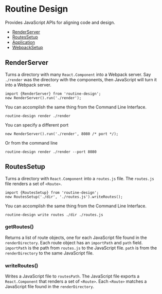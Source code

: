 # Routine Design

Provides JavaScript APIs for aligning code and design.

* [RenderServer](#renderserver)
* [RoutesSetup](#routessetup)
* [Application](./application/README.md)
* [WebpackSetup](./webpack-setup/README.md)

## RenderServer

Turns a directory with many `React.Component` into a Webpack server. Say `./render` was the directory with the components, then JavaScript will turn it into a Webpack server.
```
import {RenderServer} from 'routine-design';
new RenderServer().run('./render');
```

You can accomplish the same thing from the Command Line Interface. 
```
routine-design render ./render
```

You can specify a different port
```
new RenderServer().run('./render', 8080 /* port */);
```

Or from the command line 
```
routine-design render ./render --port 8080
```

## RoutesSetup

Turns a directory with `React.Component` into a `routes.js` file. The `routes.js` file renders a set of `<Route>`.
```
import {RoutesSetup} from 'routine-design';
new RoutesSetup('./dir', './routes.js').writeRoutes();
```

You can accomplish the same thing from the Command Line Interface. 
```
routine-design write routes ./dir ./routes.js
```

### getRoutes()

Returns a list of route objects, one for each JavaScript file found in the `renderDirectory`. Each route object has an `importPath` and `path` field. `importPath` is the path from `routes.js` to the JavaScript file. `path` is from the `renderDirectory` to the same JavaScript file.

### writeRoutes()

Writes a JavaScript file to `routesPath`. The JavaScript file exports a `React.Component` that renders a set of `<Route>`. Each `<Route>` matches a JavaScript file found in the `renderDirectory`.
